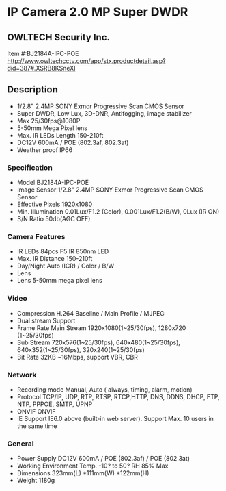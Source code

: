 # IP Camera 2.0 MP Super DWDR
##  OWLTECH Security Inc.
Item #:BJ2184A-IPC-POE
<http://www.owltechcctv.com/app/stx.productdetail.asp?did=387#.XSRB8KSneXI>

## Description
* 1/2.8" 2.4MP SONY Exmor Progressive Scan CMOS Sensor
* Super DWDR, Low Lux, 3D-DNR, Antifogging, image stabilizer
* Max 25/30fps@1080P
* 5-50mm Mega Pixel lens
* Max. IR LEDs Length 150-210ft
* DC12V 600mA / POE (802.3af, 802.3at)
* Weather proof IP66
### Specification
* Model 	BJ2184A-IPC-POE
* Image Sensor 	1/2.8" 2.4MP SONY Exmor Progressive Scan CMOS Sensor
* Effective Pixels 	1920x1080
* Min. Illumination 	0.01Lux/F1.2 (Color), 0.001Lux/F1.2(B/W), 0Lux (IR ON)
* S/N Ratio 	50db(AGC OFF)
### Camera Features
* IR LEDs 	84pcs F5 IR 850nm LED
* Max. IR Distance 	150-210ft
* Day/Night 	Auto (ICR) / Color / B/W
* Lens
* Lens 	5-50mm mega pixel lens 
### Video
* Compression 	H.264 Baseline / Main Profile / MJPEG
* Dual stream 	Support
* Frame Rate 	Main Stream 	1920x1080(1~25/30fps), 1280x720 (1~25/30fps)
* Sub Stream 	720x576(1~25/30fps), 640x480(1~25/30fps), 640x352(1~25/30fps), 320x240(1~25/30fps)
* Bit Rate 	32KB ~16Mbps, support VBR, CBR
### Network
* Recording mode  	Manual, Auto ( always, timing, alarm, motion)
* Protocol 	TCP/IP, UDP, RTP, RTSP, RTCP,HTTP, DNS, DDNS, DHCP, FTP, NTP, PPPOE, SMTP, UPNP
* ONVIF 	ONVIF
* IE 	Support IE6.0 above (built-in web server). Support Max. 10 users in the same time 
### General
* Power Supply 	DC12V 600mA / POE (802.3af) / POE (802.3at)
* Working Environment 	Temp. -10? to 50?  RH 85% Max
* Dimensions 	323mm(L) *111mm(W) *122mm(H)
* Weight 	1180g
